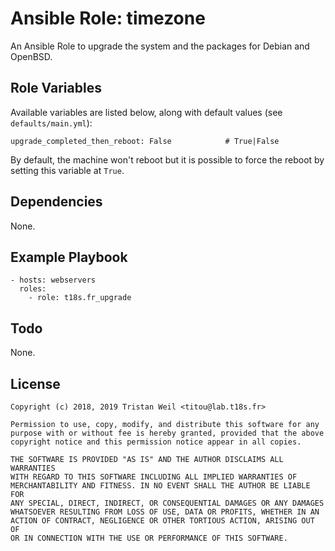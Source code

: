# Ansible Role: timezone

An Ansible Role to upgrade the system and the packages for Debian and OpenBSD.

## Role Variables

Available variables are listed below, along with default values (see `defaults/main.yml`):

    upgrade_completed_then_reboot: False            # True|False

By default, the machine won't reboot but it is possible to force the reboot by setting this variable at `True`.

## Dependencies

None.

## Example Playbook

    - hosts: webservers
      roles:
        - role: t18s.fr_upgrade

## Todo

None.

## License

```
Copyright (c) 2018, 2019 Tristan Weil <titou@lab.t18s.fr>

Permission to use, copy, modify, and distribute this software for any
purpose with or without fee is hereby granted, provided that the above
copyright notice and this permission notice appear in all copies.

THE SOFTWARE IS PROVIDED "AS IS" AND THE AUTHOR DISCLAIMS ALL WARRANTIES
WITH REGARD TO THIS SOFTWARE INCLUDING ALL IMPLIED WARRANTIES OF
MERCHANTABILITY AND FITNESS. IN NO EVENT SHALL THE AUTHOR BE LIABLE FOR
ANY SPECIAL, DIRECT, INDIRECT, OR CONSEQUENTIAL DAMAGES OR ANY DAMAGES
WHATSOEVER RESULTING FROM LOSS OF USE, DATA OR PROFITS, WHETHER IN AN
ACTION OF CONTRACT, NEGLIGENCE OR OTHER TORTIOUS ACTION, ARISING OUT OF
OR IN CONNECTION WITH THE USE OR PERFORMANCE OF THIS SOFTWARE.
```
